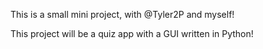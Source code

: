 This is a small mini project, with @Tyler2P and myself!

This project will be a quiz app with a GUI written in Python!